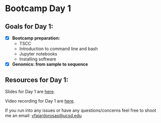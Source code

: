 # Bootcamp Day 1

## Goals for Day 1:
- [X] **Bootcamp preparation:**
  - TSCC
  - Introduction to command line and bash
  - Jupyter notebooks
  - Installing software
- [X] **Genomics: from sample to sequence**

## Resources for Day 1:

Slides for Day 1 are [here](https://docs.google.com/presentation/d/1JGhKU95ep5rA7dZ47XZdX5LIzK_YO5Hq/edit?slide=id.p1#slide=id.p1).

Video recording for Day 1 are [here](https://drive.google.com/drive/folders/1zDWVi-r0p1ll7YSeqnYP0EqOfw8nUCW6).

If you run into any issues or have any questions/concerns feel free to shoot me an email: vfajardorosas@ucsd.edu
